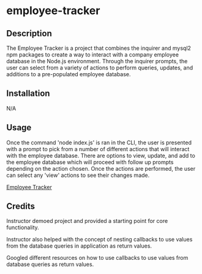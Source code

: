 # employee-tracker

## Description

The Employee Tracker is a project that combines the inquirer and mysql2 npm packages to create a way to interact with a company employee database in the Node.js environment. Through the inquirer prompts, the user can select from a variety of actions to perform queries, updates, and additions to a pre-populated employee database.

## Installation

N/A

## Usage

Once the command 'node index.js' is ran in the CLI, the user is presented with a prompt to pick from a number of different actions that will interact with the employee database. There are options to view, update, and add to the employee database which will proceed with follow up prompts depending on the action chosen. Once the actions are performed, the user can select any 'view' actions to see their changes made.

[Employee Tracker](https://drive.google.com/file/d/1-mUXLLhq8weh1ErcSYUQ0kjW-mDzKb6S/view)

## Credits
Instructor demoed project and provided a starting point for core functionality.

Instructor also helped with the concept of nesting callbacks to use values from the database queries in application as return values.

Googled different resources on how to use callbacks to use values from database queries as return values.